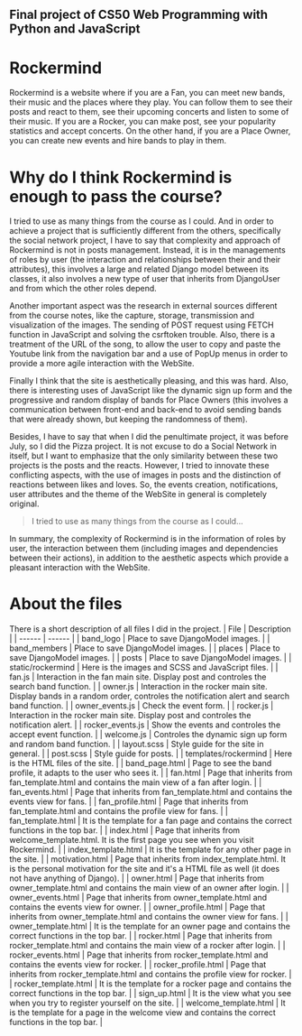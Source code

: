 ## Final project of CS50 Web Programming with Python and JavaScript
# Rockermind

Rockermind is a website where if you are a Fan, you can meet new bands, their music and the places where they play. You can follow them to see their posts and react to them, see their upcoming concerts and listen to some of their music. If you are a Rocker, you can make post, see your popularity statistics and accept concerts. On the other hand, if you are a Place Owner, you can create new events and hire bands to play in them.

# Why do I think Rockermind is enough to pass the course?

I tried to use as many things from the course as I could. And in order to achieve a project that is sufficiently different from the others, specifically the social network project, I have to say that complexity and approach of Rockermind is not in posts management. Instead, it is in the managements of roles by user (the interaction and relationships between their and their attributes), this involves a large and related Django model between its classes, it also involves a new type of user that inherits from DjangoUser and from which the other roles depend.

Another important aspect was the research in external sources different from the course notes, like the capture, storage, transmission and visualization of the images. The sending of POST request using FETCH function in JavaScript and solving the csrftoken trouble. Also, there is a treatment of the URL of the song, to allow the user to copy and paste the Youtube link from the navigation bar and a use of PopUp menus in order to provide a more agile interaction with the WebSite.

Finally I think that the site is aesthetically pleasing, and this was hard. Also, there is interesting uses of JavaScript like the dynamic sign up form and the progressive and random display of bands for Place Owners (this involves a communication between front-end and back-end to avoid sending bands that were already shown, but keeping the randomness of them).

Besides, I have to say that when I did the penultimate project, it was before July, so I did the Pizza project. It is not excuse to do a Social Network in itself, but I want to emphasize that the only similarity between these two projects is the posts and the reacts. However, I tried to innovate these conflicting aspects, with the use of images in posts and the distinction of reactions between likes and loves. So, the events creation, notifications, user attributes and the theme of the WebSite in general is completely original.

> I tried to use as many things from the course as I could...

In summary, the complexity of Rockermind is in the information of roles by user, the interaction between them (including images and dependencies between their actions), in addition to the aesthetic aspects which provide a pleasant interaction with the WebSite.

# About the files

There is a short description of all files I did in the project. 
| File | Description |
| ------ | ------ |
| band_logo | Place to save DjangoModel images. |
| band_members | Place to save DjangoModel images. |
| places | Place to save DjangoModel images. |
| posts | Place to save DjangoModel images. |
| static/rockermind | Here is the images and SCSS and JavaScript files. |
| fan.js | Interaction in the fan main site. Display post and controles the search band function. |
| owner.js | Interaction in the rocker main site. Display bands in a random order, controles the notification alert and search band function. |
| owner_events.js | Check the event form. |
| rocker.js | Interaction in the rocker main site. Display post and controles the notification alert. |
| rocker_events.js | Show the events and controles the accept event function. |
| welcome.js | Controles the dynamic sign up form and random band function. |
| layout.scss | Style guide for the site in general. |
| post.scss | Style guide for posts. |
| templates/rockermind | Here is the HTML files of the site. |
| band_page.html | Page to see the band profile, it adapts to the user who sees it. |
| fan.html | Page that inherits from fan_template.html and contains the main view of a fan after login. |
| fan_events.html | Page that inherits from fan_template.html and contains the events view for fans. |
| fan_profile.html | Page that inherits from fan_template.html and contains the profile view for fans. |
| fan_template.html | It is the template for a fan page and contains the correct functions in the top bar. |
| index.html | Page that inherits from welcome_template.html. It is the first page you see when you visit Rockermind. |
| index_template.html | It is the template for any other page in the site. |
| motivation.html | Page that inherits from index_template.html. It is the personal motivation for the site and it's a HTML file as well (it does not have anything of Django). |
| owner.html | Page that inherits from owner_template.html and contains the main view of an owner after login. |
| owner_events.html | Page that inherits from owner_template.html and contains the events view for owner. |
| owner_profile.html | Page that inherits from owner_template.html and contains the owner view for fans. |
| owner_template.html | It is the template for an owner page and contains the correct functions in the top bar. |
| rocker.html | Page that inherits from rocker_template.html and contains the main view of a rocker after login. |
| rocker_events.html | Page that inherits from rocker_template.html and contains the events view for rocker. |
| rocker_profile.html | Page that inherits from rocker_template.html and contains the profile view for rocker. |
| rocker_template.html | It is the template for a rocker page and contains the correct functions in the top bar. |
| sign_up.html | It is the view what you see when you try to register yourself on the site. |
| welcome_template.html | It is the template for a page in the welcome view and contains the correct functions in the top bar. |
